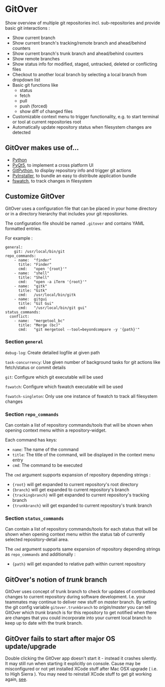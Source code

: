 GitOver
=======

Show overview of multiple git repositories incl. sub-repositories and provide basic
git interactions :

* Show current branch
* Show current branch's tracking/remote branch and ahead/behind counters
* Show current branch's trunk branch and ahead/behind counters
* Show remote branches
* Show status info for modified, staged, untracked, deleted or conflicting files
* Checkout to another local branch by selecting a local branch from dropdown list
* Basic git functions like
    * status
    * fetch
    * pull
    * push (forced)
    * show diff of changed files
* Customizable context menu to trigger functionality, e.g. to start terminal or tool
  at current repositories root
* Automatically update repository status when filesystem changes are detected

## GitOver makes use of...

* [Python][1]
* [PyQt5][2], to implement a cross platform UI
* [GitPython][3], to display repository info and trigger git actions
* [PyInstaller][4], to bundle an easy to distribute application bundle
* [fswatch][5], to track changes in filesystem

## Customize GitOver

GitOver uses a configuration file that can be placed in your home directory
or in a directory hierarchy that includes your git repositories.

The configuration file should be named `.gitover` and contains YAML formatted
entries.

For example :

```
general:
    git: /usr/local/bin/git
repo_commands:
    - name:  "finder"
      title: "Finder"
      cmd:   "open '{root}'"
    - name:  "shell"
      title: "Shell"
      cmd:   "open -a iTerm '{root}'"
    - name:  "gitk"
      title: "Gitk"
      cmd:   /usr/local/bin/gitk
    - name:  gitgui
      title: "Git Gui"
      cmd:   "/usr/local/bin/git gui"
status_commands:
  conflict:
    - name:  "mergetool_bc"
      title: "Merge (bc)"
      cmd:   "git mergetool --tool=beyondcompare -y '{path}'"
```

### Section `general`

`debug-log`: Create detailed logfile at given path

`task-concurrency`: Use given number of background tasks for git actions like fetch/status or commit details

`git`: Configure which git executable will be used

`fswatch`: Configure which fswatch executable will be used

`fswatch-singleton`: Only use one instance of fswatch to track all filesystem changes

### Section `repo_commands`

Can contain a list of repository commands/tools that will be shown when opening
context menu within a repository-widget.

Each command has keys:

* `name`: The name of the command
* `title`: The title of the command, will be displayed in the context menu entry
* `cmd`: The command to be executed

The `cmd` argument supports expansion of repository depending strings :

* `{root}` will get expanded to current repository's root directory
* `{branch}` will get expanded to current repository's branch
* `{trackingbranch}` will get expanded to current repository's tracking branch
* `{trunkbranch}` will get expanded to current repository's trunk branch

### Section `status_commands`

Can contain a list of repository commands/tools for each status 
that will be shown when opening context menu within the status tab
of currently selected repository-detail area.

The `cmd` argument supports same expansion of repository depending strings
as `repo_commands` and additionally :

* `{path}` will get expanded to relative path within current repository

## GitOver's notion of _trunk_ branch

GitOver uses concept of trunk branch to check for updates of contributed changes to
current repository during software development.
I.e. your teammates may continue to deliver new stuff on _master_ branch.
By setting the git config variable `gitover.trunkbranch` to _origin/master_ you can tell
GitOver which _trunk_ branch is for this repository to get notified when there are
changes that you could incorporate into your current local branch to keep up to date with
the trunk branch.

## GitOver fails to start after major OS update/upgrade

Double clicking the GitOver app doesn't start it - instead it crashes silently.
It may still run when starting it explicitly on console.
Cause may be misconfigured or not yet installed XCode stuff after Mac OSX upgrade ( i.e. to High Sierra ).
You may need to reinstall XCode stuff to get git working again, [see][6].



[1]: https://docs.python.org "Python"
[2]: http://pyqt.sourceforge.net/Docs/PyQt5/ "PyQt5"
[3]: http://gitpython.readthedocs.io/en/stable/ "GitPython"
[4]: http://www.pyinstaller.org/ "PyInstaller"
[5]: https://github.com/emcrisostomo/fswatch "fswatch"
[6]: http://www.linuxuk.org/post/fixing_git_on_macOS_Sierra/